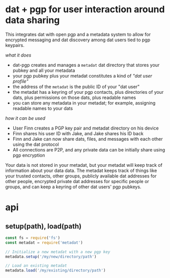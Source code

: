 # dat + pgp for user interaction around data sharing

This integrates dat with open pgp and a metadata system to allow for encrypted messaging and dat discovery among dat users tied to pgp keypairs.

_what it does_
- dat-pgp creates and manages a `metadat` dat directory that stores your pubkey and all your metadata
- your pgp pubkey plus your metadat constitutes a kind of _"dat user profile"_
- the address of the `metadat` is the public ID of your "dat user"
- the metadat has a keyring of your pgp contacts, plus directories of your dats, plus permissions on those dats, plus readable names
- you can store any metadata in your metadat; for example, assigning readable names to your dats

_how it can be used_
- User Finn creates a PGP key pair and metadat directory on his device
- Finn shares his user ID with Jake, and Jake shares his ID back
- Finn and Jake can now share dats, files, and messages with each other using the dat protocol
- All connections are P2P, and any private data can be initially share using pgp encryption

Your data is not stored in your metadat, but your metadat will keep track of information about your data data. The metadat keeps track of things like your trusted contacts, other groups, publicly available dat addresses for other people, encrypted private dat addresses for specific people or groups, and can keep a keyring of other dat users' pgp pubkeys.

# api

## setup(path), load(path)

```js
const fs = require('fs')
const metadat = require('metadat')

// Initialize a new metadat with a new pgp key
metadata.setup('/my/new/directory/path')

// Load an existing metadat
metadata.load('/my/existing/directory/path')
```
